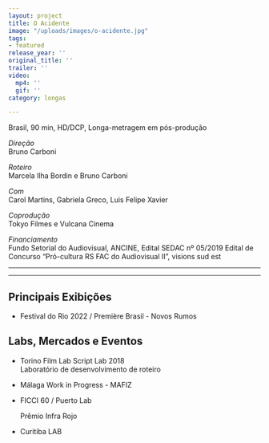 ```yaml
---
layout: project
title: O Acidente
image: "/uploads/images/o-acidente.jpg"
tags:
- featured
release_year: ''
original_title: ''
trailer: ''
video:
  mp4: ''
  gif: ''
category: longas

---
```

Brasil, 90 min, HD/DCP, Longa-metragem em pós-produção

_Direção_  
Bruno Carboni

_Roteiro_  
Marcela Ilha Bordin e Bruno Carboni

_Com_  
Carol Martins, Gabriela Greco, Luis Felipe Xavier

_Coprodução_  
Tokyo Filmes e Vulcana Cinema

_Financiamento_  
Fundo Setorial do Audiovisual, ANCINE, Edital SEDAC nº 05/2019 Edital de Concurso “Pró-cultura RS FAC do Audiovisual II”, visions sud est

***

***

## Principais Exibições

* Festival do Rio 2022 / Première Brasil - Novos Rumos

## Labs, Mercados e Eventos

* Torino Film Lab Script Lab 2018  
  Laboratório de desenvolvimento de roteiro
* Málaga Work in Progress - MAFIZ
* FICCI 60 / Puerto Lab

  Prêmio Infra Rojo
* Curitiba LAB